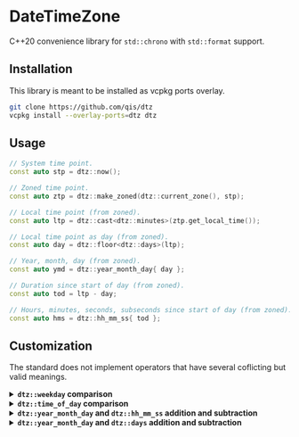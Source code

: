 # DateTimeZone
C++20 convenience library for `std::chrono` with `std::format` support.

## Installation
This library is meant to be installed as vcpkg ports overlay.

```sh
git clone https://github.com/qis/dtz
vcpkg install --overlay-ports=dtz dtz
```

## Usage
```cpp
// System time point.
const auto stp = dtz::now();

// Zoned time point.
const auto ztp = dtz::make_zoned(dtz::current_zone(), stp);

// Local time point (from zoned).
const auto ltp = dtz::cast<dtz::minutes>(ztp.get_local_time());

// Local time point as day (from zoned).
const auto day = dtz::floor<dtz::days>(ltp);

// Year, month, day (from zoned).
const auto ymd = dtz::year_month_day{ day };

// Duration since start of day (from zoned).
const auto tod = ltp - day;

// Hours, minutes, seconds, subseconds since start of day (from zoned).
const auto hms = dtz::hh_mm_ss{ tod };
```

## Customization
The standard does not implement operators that have several coflicting but valid meanings.

<details>
<summary><b><code>dtz::weekday</code> comparison</b></summary>

To enable comparison of `dtz::weekday` using the ISO standard, the following operators must be implemented in the `date` namespace:

```cpp
namespace date {

[[nodiscard]] inline constexpr bool operator<=(const weekday& lhs, const weekday& rhs) noexcept {
  return lhs.iso_encoding() <= rhs.iso_encoding();
}

[[nodiscard]] inline constexpr bool operator>=(const weekday& lhs, const weekday& rhs) noexcept {
  return lhs.iso_encoding() >= rhs.iso_encoding();
}

[[nodiscard]] inline constexpr bool operator<(const weekday& lhs, const weekday& rhs) noexcept {
  return lhs.iso_encoding() < rhs.iso_encoding();
}

[[nodiscard]] inline constexpr bool operator>(const weekday& lhs, const weekday& rhs) noexcept {
  return lhs.iso_encoding() > rhs.iso_encoding();
}

}  // namespace date
```

</details>

<details>
<summary><b><code>dtz::time_of_day</code> comparison</b></summary>

To enable comparison of `dtz::time_of_day`, the following operators must be implemented in the `date` namespace:

```cpp
namespace date {

template <dtz::HHMMSS LHS, dtz::HHMMSS RHS>
[[nodiscard]] inline constexpr bool operator==(const LHS& lhs, const RHS& rhs) noexcept {
  return lhs.to_duration() == rhs.to_duration();
}

template <dtz::HHMMSS LHS, dtz::HHMMSS RHS>
[[nodiscard]] inline constexpr bool operator<=(const LHS& lhs, const RHS& rhs) noexcept {
  return lhs.to_duration() <= rhs.to_duration();
}

template <dtz::HHMMSS LHS, dtz::HHMMSS RHS>
[[nodiscard]] inline constexpr bool operator>=(const LHS& lhs, const RHS& rhs) noexcept {
  return lhs.to_duration() >= rhs.to_duration();
}

template <dtz::HHMMSS LHS, dtz::HHMMSS RHS>
[[nodiscard]] inline constexpr bool operator<(const LHS& lhs, const RHS& rhs) noexcept {
  return lhs.to_duration() < rhs.to_duration();
}

template <dtz::HHMMSS LHS, dtz::HHMMSS RHS>
[[nodiscard]] inline constexpr bool operator>(const LHS& lhs, const RHS& rhs) noexcept {
  return lhs.to_duration() > rhs.to_duration();
}

}  // namespace date
```

</details>

<details>
<summary><b><code>dtz::year_month_day</code> and <code>dtz::hh_mm_ss</code> addition and subtraction</b></summary>

To enable addition and subtraction of `dtz::year_month_day` and `dtz::time_of_day`, the following operators
must be implemented in the `date` namespace:

```cpp
namespace date {

template <dtz::Duration Duration>
[[nodiscard]] inline constexpr auto operator+(const year_month_day& ymd, const hh_mm_ss<Duration>& hms) noexcept {
  return local_days{ ymd } + duration_cast<Duration>(hms.to_duration());
}

template <dtz::Duration Duration>
[[nodiscard]] inline constexpr auto operator-(const year_month_day& ymd, const hh_mm_ss<Duration>& hms) noexcept {
  return local_days{ ymd } - duration_cast<Duration>(hms.to_duration());
}

}  // namespace date
```

</details>

<details>
<summary><b><code>dtz::year_month_day</code> and <code>dtz::days</code> addition and subtraction</b></summary>

To enable addition and subtraction of `dtz::year_month_day` and `dtz::time_of_day`, the following operators
must be implemented in the `date` namespace:

```cpp
namespace date {

[[nodiscard]] inline constexpr auto operator+(const year_month_day& ymd, const days& days) noexcept {
  return year_month_day{ local_days{ ymd } + days };
}

[[nodiscard]] inline constexpr auto operator-(const year_month_day& ymd, const days& days) noexcept {
  return year_month_day{ local_days{ ymd } - days };
}

[[nodiscard]] inline constexpr void operator+=(year_month_day& ymd, const days& days) noexcept {
  ymd = ymd + days;
}

[[nodiscard]] inline constexpr void operator-=(year_month_day& ymd, const days& days) noexcept {
  ymd = ymd - days;
}

}  // namespace date
```
